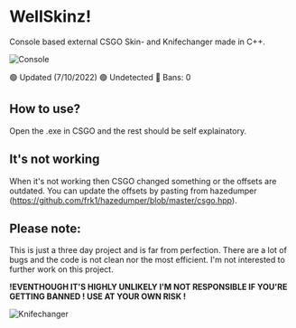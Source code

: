 # WellSkinz!

Console based external CSGO Skin- and Knifechanger made in C++.

![Console](https://user-images.githubusercontent.com/54329793/197149459-a4b42a2e-6783-429c-8109-eee71be9f08a.png)

🟢  Updated (7/10/2022)
🟢  Undetected 
🔨  Bans: 0 

## How to use? 

Open the .exe in CSGO and the rest should be self explainatory.

## It's not working

When it's not working then CSGO changed something or the offsets are outdated.
You can update the offsets by pasting from hazedumper (https://github.com/frk1/hazedumper/blob/master/csgo.hpp).

## Please note:

This is just a three day project and is far from perfection. There are a lot of bugs and the code is not clean nor the most efficient. I'm not interested to further work on this project.

**!EVENTHOUGH IT'S HIGHLY UNLIKELY I'M NOT RESPONSIBLE IF YOU'RE GETTING BANNED ! USE AT YOUR OWN RISK !**

![Knifechanger](https://user-images.githubusercontent.com/54329793/197150680-0111aef1-6920-4390-b293-0b06f1e6c9ea.png)
